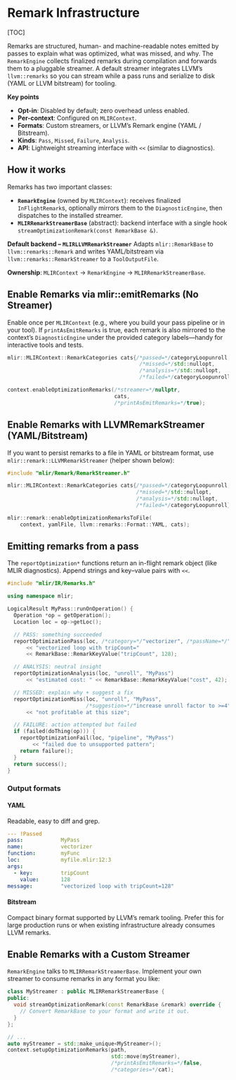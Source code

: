 # Remark Infrastructure

[TOC]

Remarks are structured, human- and machine-readable notes emitted by passes to
explain what was optimized, what was missed, and why. The `RemarkEngine`
collects finalized remarks during compilation and forwards them to a pluggable
streamer. A default streamer integrates LLVM’s `llvm::remarks` so you can stream
while a pass runs and serialize to disk (YAML or LLVM bitstream) for tooling.

**Key points**

- **Opt-in**: Disabled by default; zero overhead unless enabled.
- **Per-context**: Configured on `MLIRContext`.
- **Formats**: Custom streamers, or LLVM’s Remark engine (YAML / Bitstream).
- **Kinds**: `Pass`, `Missed`, `Failure`, `Analysis`.
- **API**: Lightweight streaming interface with `<<` (similar to diagnostics).

## How it works

Remarks has two important classes:

- **`RemarkEngine`** (owned by `MLIRContext`): receives finalized
  `InFlightRemark`s, optionally mirrors them to the `DiagnosticEngine`, then
  dispatches to the installed streamer.
- **`MLIRRemarkStreamerBase`** (abstract): backend interface with a single hook
  `streamOptimizationRemark(const RemarkBase &)`.

**Default backend – `MLIRLLVMRemarkStreamer`** Adapts `mlir::RemarkBase` to
`llvm::remarks::Remark` and writes YAML/bitstream via
`llvm::remarks::RemarkStreamer` to a `ToolOutputFile`.

**Ownership**: `MLIRContext` → `RemarkEngine` → `MLIRRemarkStreamerBase`.

## Enable Remarks via mlir::emitRemarks (No Streamer)

Enable once per `MLIRContext` (e.g., where you build your pass pipeline or in
your tool). If `printAsEmitRemarks` is true, each remark is also mirrored to the
context’s `DiagnosticEngine` under the provided category labels—handy for
interactive tools and tests.

```c++
mlir::MLIRContext::RemarkCategories cats{/*passed=*/categoryLoopunroll,
                                          /*missed=*/std::nullopt,
                                          /*analysis=*/std::nullopt,
                                          /*failed=*/categoryLoopunroll};

context.enableOptimizationRemarks(/*streamer=*/nullptr,
                                  cats,
                                  /*printAsEmitRemarks=*/true);
```

## Enable Remarks with LLVMRemarkStreamer (YAML/Bitstream)

If you want to persist remarks to a file in YAML or bitstream format, use
`mlir::remark::LLVMRemarkStreamer` (helper shown below):

```c++
#include "mlir/Remark/RemarkStreamer.h"

mlir::MLIRContext::RemarkCategories cats{/*passed=*/categoryLoopunroll,
                                         /*missed=*/std::nullopt,
                                         /*analysis=*/std::nullopt,
                                         /*failed=*/categoryLoopunroll};

mlir::remark::enableOptimizationRemarksToFile(
    context, yamlFile, llvm::remarks::Format::YAML, cats);
```

## Emitting remarks from a pass

The `reportOptimization*` functions return an in-flight remark object (like MLIR
diagnostics). Append strings and key–value pairs with `<<`.

```c++
#include "mlir/IR/Remarks.h"

using namespace mlir;

LogicalResult MyPass::runOnOperation() {
  Operation *op = getOperation();
  Location loc = op->getLoc();

  // PASS: something succeeded
  reportOptimizationPass(loc, /*category=*/"vectorizer", /*passName=*/"MyPass")
      << "vectorized loop with tripCount="
      << RemarkBase::RemarkKeyValue("tripCount", 128);

  // ANALYSIS: neutral insight
  reportOptimizationAnalysis(loc, "unroll", "MyPass")
      << "estimated cost: " << RemarkBase::RemarkKeyValue("cost", 42);

  // MISSED: explain why + suggest a fix
  reportOptimizationMiss(loc, "unroll", "MyPass",
                         /*suggestion=*/"increase unroll factor to >=4")
      << "not profitable at this size";

  // FAILURE: action attempted but failed
  if (failed(doThing(op))) {
    reportOptimizationFail(loc, "pipeline", "MyPass")
        << "failed due to unsupported pattern";
    return failure();
  }
  return success();
}
```

### Output formats

#### YAML

Readable, easy to diff and grep.

```yaml
--- !Passed
pass:            MyPass
name:            vectorizer
function:        myFunc
loc:             myfile.mlir:12:3
args:
  - key:         tripCount
    value:       128
message:         "vectorized loop with tripCount=128"
```

#### Bitstream

Compact binary format supported by LLVM’s remark tooling. Prefer this for large
production runs or when existing infrastructure already consumes LLVM remarks.

## Enable Remarks with a Custom Streamer

`RemarkEngine` talks to `MLIRRemarkStreamerBase`. Implement your own streamer to
consume remarks in any format you like:

```c++
class MyStreamer : public MLIRRemarkStreamerBase {
public:
  void streamOptimizationRemark(const RemarkBase &remark) override {
    // Convert RemarkBase to your format and write it out.
  }
};

// ...
auto myStreamer = std::make_unique<MyStreamer>();
context.setupOptimizationRemarks(path,
                                 std::move(myStreamer),
                                 /*printAsEmitRemarks=*/false,
                                 /*categories=*/cat);
```
